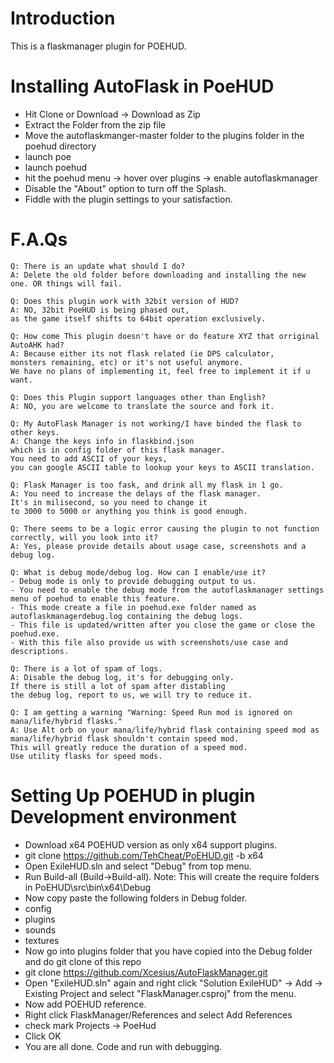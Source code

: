 # Introduction
This is a flaskmanager plugin for POEHUD.

# Installing AutoFlask in PoeHUD
- Hit Clone or Download -> Download as Zip
- Extract the Folder from the zip file
- Move the autoflaskmanger-master folder to the plugins folder in the poehud directory
- launch poe
- launch poehud
- hit the poehud menu -> hover over plugins -> enable autoflaskmanager
- Disable the "About" option to turn off the Splash.
- Fiddle with the plugin settings to your satisfaction. 

# F.A.Qs
```
Q: There is an update what should I do?
A: Delete the old folder before downloading and installing the new one. OR things will fail.
```
```
Q: Does this plugin work with 32bit version of HUD?
A: NO, 32bit PoeHUD is being phased out,
as the game itself shifts to 64bit operation exclusively.
```
```
Q: How come This plugin doesn't have or do feature XYZ that orriginal AutoAHK had?
A: Because either its not flask related (ie DPS calculator,
monsters remaining, etc) or it's not useful anymore.
We have no plans of implementing it, feel free to implement it if u want.
```
```
Q: Does this Plugin support languages other than English?
A: NO, you are welcome to translate the source and fork it.
```
```
Q: My AutoFlask Manager is not working/I have binded the flask to other keys.
A: Change the keys info in flaskbind.json
which is in config folder of this flask manager.
You need to add ASCII of your keys,
you can google ASCII table to lookup your keys to ASCII translation.
```
```
Q: Flask Manager is too fask, and drink all my flask in 1 go.
A: You need to increase the delays of the flask manager.
It's in milisecond, so you need to change it
to 3000 to 5000 or anything you think is good enough.
```
```
Q: There seems to be a logic error causing the plugin to not function correctly, will you look into it?
A: Yes, please provide details about usage case, screenshots and a debug log.
```
```
Q: What is debug mode/debug log. How can I enable/use it?
- Debug mode is only to provide debugging output to us.
- You need to enable the debug mode from the autoflaskmanager settings menu of poehud to enable this feature.
- This mode create a file in poehud.exe folder named as autoflaskmanagerdebug.log containing the debug logs.
- This file is updated/written after you close the game or close the poehud.exe.
- With this file also provide us with screenshots/use case and descriptions.
```
```
Q: There is a lot of spam of logs.
A: Disable the debug log, it's for debugging only.
If there is still a lot of spam after distabling
the debug log, report to us, we will try to reduce it.
```
```
Q: I am getting a warning "Warning: Speed Run mod is ignored on mana/life/hybrid flasks."
A: Use Alt orb on your mana/life/hybrid flask containing speed mod as
mana/life/hybrid flask shouldn't contain speed mod.
This will greatly reduce the duration of a speed mod.
Use utility flasks for speed mods.
```
# Setting Up POEHUD in plugin Development environment
- Download x64 POEHUD version as only x64 support plugins.
 - git clone https://github.com/TehCheat/PoEHUD.git -b x64
- Open ExileHUD.sln and select "Debug" from top menu.
- Run Build-all (Build->Build-all). Note: This will create the require folders in PoEHUD\src\bin\x64\Debug
- Now copy paste the following folders in Debug folder.
 - config
 - plugins
 - sounds
 - textures
- Now go into plugins folder that you have copied into the Debug folder and do git clone of this repo
 - git clone https://github.com/Xcesius/AutoFlaskManager.git
- Open "ExileHUD.sln" again and right click "Solution ExileHUD" -> Add -> Existing Project
	and select "FlaskManager.csproj" from the menu.
- Now add POEHUD reference.
 - Right click FlaskManager/References and select Add References
 - check mark Projects -> PoeHud
 - Click OK
- You are all done. Code and run with debugging.
